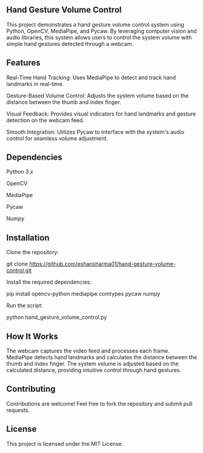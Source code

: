 Hand Gesture Volume Control
-----------------------------------------------------------------------------------------------
This project demonstrates a hand gesture volume control system using Python, OpenCV, MediaPipe, and Pycaw.
By leveraging computer vision and audio libraries, this system allows users to control the system volume with simple hand gestures detected through a webcam.

Features
-----------------------------------------------------------------------------------------------
Real-Time Hand Tracking: Uses MediaPipe to detect and track hand landmarks in real-time.

Gesture-Based Volume Control: Adjusts the system volume based on the distance between the thumb and index finger.

Visual Feedback: Provides visual indicators for hand landmarks and gesture detection on the webcam feed.

Smooth Integration: Utilizes Pycaw to interface with the system's audio control for seamless volume adjustment.

Dependencies
-----------------------------------------------------------------------------------------------

Python 3.x

OpenCV

MediaPipe

Pycaw

Numpy

Installation
-----------------------------------------------------------------------------------------------
Clone the repository:

git clone https://github.com/eshansharma01/hand-gesture-volume-control.git

Install the required dependencies:

pip install opencv-python mediapipe comtypes pycaw numpy

Run the script:

python hand_gesture_volume_control.py

How It Works
-----------------------------------------------------------------------------------------------
The webcam captures the video feed and processes each frame.
MediaPipe detects hand landmarks and calculates the distance between the thumb and index finger.
The system volume is adjusted based on the calculated distance, providing intuitive control through hand gestures.

Contributing
-----------------------------------------------------------------------------------------------
Contributions are welcome! Feel free to fork the repository and submit pull requests.

License
-----------------------------------------------------------------------------------------------
This project is licensed under the MIT License.

